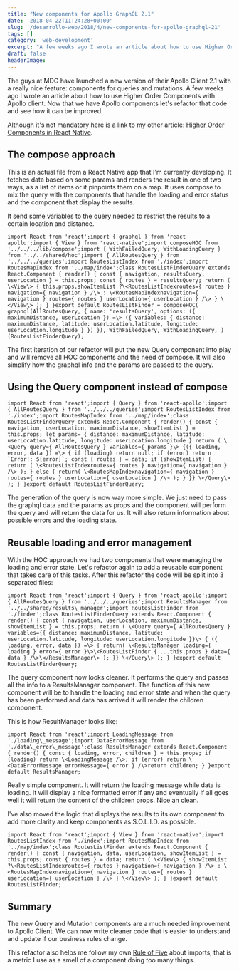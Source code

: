 ```yaml
---
title: "New components for Apollo GraphQL 2.1"
date: '2018-04-22T11:24:28+00:00'
slug: '/desarrollo-web/2018/4/new-components-for-apollo-graphql-21'
tags: []
category: 'web-development'
excerpt: "A few weeks ago I wrote an article about how to use Higher Order Components with Apollo client. Now that we have Apollo components let's refactor that code and see how it can be improved."
draft: false
headerImage: 
---
```

The guys at MDG have launched a new version of their Apollo Client 2.1 with a really nice feature: components for queries and mutations. A few weeks ago I wrote an article about how to use Higher Order Components with Apollo client. Now that we have Apollo components let's refactor that code and see how it can be improved.

Although it's not mandatory here is a link to my other article: [Higher Order Components in React Native](https://www.alvareznavarro.es/desarrollo-web/2018/3/higher-order-components-hoc-in-react-native).

## The compose approach

This is an actual file from a React Native app that I'm currently developing. It fetches data based on some params and renders the result in one of two ways, as a list of items or it pinpoints them on a map. It uses compose to mix the query with the components that handle the loading and error status and the component that display the results.

It send some variables to the query needed to restrict the results to a certain location and distance.

    import React from 'react';import { graphql } from 'react-apollo';import { View } from 'react-native';import composeHOC from '../../../lib/compose';import { WithFailedQuery, WithLoadingQuery } from '../../shared/hoc';import { AllRoutesQuery } from '../../../queries';import RoutesListIndex from './index';import RoutesMapIndex from '../map/index';class RoutesListFinderQuery extends React.Component { render() { const { navigation, resultsQuery, userLocation } = this.props; const { routes } = resultsQuery; return ( \<View\> { this.props.showItemList ?\<RoutesListIndexroutes={ routes } navigation={ navigation } /\> : \<RoutesMapIndexnavigation={ navigation } routes={ routes } userLocation={ userLocation } /\> } \</View\> ); } }export default RoutesListFinder = composeHOC( graphql(AllRoutesQuery, { name: 'resultsQuery', options: ({ maximumDistance, userLocation }) =\> ({ variables: { distance: maximumDistance, latitude: userLocation.latitude, longitude: userLocation.longitude } }) }), WithFailedQuery, WithLoadingQuery, )(RoutesListFinderQuery);

The first iteration of our refactor will put the new Query component into play and will remove all HOC components and the need of compose. It will also simplify how the graphql info and the params are passed to the query.

## Using the Query component instead of compose

    import React from 'react';import { Query } from 'react-apollo';import { AllRoutesQuery } from '../../../queries';import RoutesListIndex from './index';import RoutesMapIndex from '../map/index';class RoutesListFinderQuery extends React.Component { render() { const { navigation, userLocation, maximumDistance, showItemList } = this.props; let params= { distance: maximumDistance, latitude: userLocation.latitude, longitude: userLocation.longitude } return ( \<Query query={ AllRoutesQuery } variables={ params }\> {({ loading, error, data }) =\> { if (loading) return null; if (error) return `Error!: ${error}`; const { routes } = data; if (showItemList) { return ( \<RoutesListIndexroutes={ routes } navigation={ navigation } /\> ); } else { return( \<RoutesMapIndexnavigation={ navigation } routes={ routes } userLocation={ userLocation } /\> ); } }} \</Query\> ); } }export default RoutesListFinderQuery;

The generation of the query is now way more simple. We just need to pass the graphql data and the params as props and the component will perform the query and will return the data for us. It will also return information about possible errors and the loading state.

## Reusable loading and error management

With the HOC approach we had two components that were managing the loading and error state. Let's refactor again to add a reusable component that takes care of this tasks. After this refactor the code will be split into 3 separated files:

    import React from 'react';import { Query } from 'react-apollo';import { AllRoutesQuery } from '../../../queries';import ResultsManager from '../../shared/results\_manager';import RoutesListFinder from './finder';class RoutesListFinderQuery extends React.Component { render() { const { navigation, userLocation, maximumDistance, showItemList } = this.props; return ( \<Query query={ AllRoutesQuery } variables={{ distance: maximumDistance, latitude: userLocation.latitude, longitude: userLocation.longitude }}\> { ({ loading, error, data }) =\> { return( \<ResultsManager loading={ loading } error={ error }\>\<RoutesListFinder { ...this.props } data={ data } /\>\</ResultsManager\> ); }} \</Query\> ); } }export default RoutesListFinderQuery;

The query component now looks cleaner. It performs the query and passes all the info to a ResultsManager component. The function of this new component will be to handle the loading and error state and when the query has been performed and data has arrived it will render the children component.

This is how ResultManager looks like:

    import React from 'react';import LoadingMessage from './loading\_message';import DataErrorMessage from './data\_error\_message';class ResultsManager extends React.Component { render() { const { loading, error, children } = this.props; if (loading) return \<LoadingMessage /\>; if (error) return \<DataErrorMessage errorMessage={ error } /\>return children; } }export default ResultsManager;

Really simple component. It will return the loading message while data is loading. It will display a nice formatted error if any and eventually if all goes well it will return the content of the children props. Nice an clean.

I've also moved the logic that displays the results to its own component to add more clarity and keep components as S.O.L.I.D. as possible.

    import React from 'react';import { View } from 'react-native';import RoutesListIndex from './index';import RoutesMapIndex from '../map/index';class RoutesListFinder extends React.Component { render() { const { navigation, data, userLocation, showItemList } = this.props; const { routes } = data; return ( \<View\> { showItemList ?\<RoutesListIndexroutes={ routes } navigation={ navigation } /\> : \<RoutesMapIndexnavigation={ navigation } routes={ routes } userLocation={ userLocation } /\> } \</View\> ); } }export default RoutesListFinder;

## Summary

The new Query and Mutation components are a much needed improvement to Apollo Client. We can now write cleaner code that is easier to understand and update if our business rules change.

This refactor also helps me follow my own [Rule of Five](https://www.alvareznavarro.es/desarrollo-web/2018/3/react-native-imports-the-rule-of-5) about imports, that is a metric I use as a smell of a component doing too many things.

